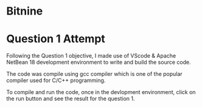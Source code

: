 # Bitnine
# Question 1 Attempt

Following the Question 1 objective, I made use of VScode & Apache NetBean 18 development environment to write and build the source code.

The code was compile using gcc compiler which is one of the popular compiler used for C/C++ programming.

To compile and run the code, once in the devlopment environment, click on the run button and see the result for the question 1.
